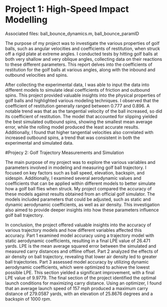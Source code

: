 # Project 1:  High-Speed Impact Modelling

Associated files: ball_bounce_dynamics.m, ball_bounce_paramID

The purpose of my project was to investigate the various properties of golf balls, such as angular velocities and coefficients of restitution, when struck off a rigid plate at extreme angles. I conducted tests by hitting golf balls at both very shallow and very oblique angles, collecting data on their reactions to these different parameters. This report delves into the coefficients of restitution for the golf balls at various angles, along with the inbound and outbound velocities and spins.

After collecting the experimental data, I was able to input the data into different models to simulate ideal coefficients of friction and outbound spins. This project provided valuable insights into the physical properties of golf balls and highlighted various modeling techniques. I observed that the coefficient of restitution generally ranged between 0.777 and 0.896. A notable trend was that as the tangential velocity of the ball increased, so did its coefficient of restitution. The model that accounted for slipping yielded the best simulated outbound spins, showing the smallest mean average error, while the rolling model produced the least accurate results. Additionally, I found that higher tangential velocities also correlated with increased outbound spins, a trend that was consistent in both the experimental and simulated data.

#Projecy 2: Golf Trajectory Measurements and Simulation

The main purpose of my project was to explore the various variables and parameters involved in modeling and measuring golf ball trajectory. I focused on key factors such as ball speed, elevation, backspin, and sidespin. Additionally, I examined several aerodynamic values and coefficients that can be applied within different models to better simulate how a golf ball flies when struck. My project compared the accuracy of these models against results obtained from an official golf simulator. The models included parameters that could be adjusted, such as static and dynamic aerodynamic coefficients, as well as air density. This investigation also aimed to provide deeper insights into how these parameters influence golf ball trajectory.

In conclusion, the project offered valuable insights into the accuracy of various trajectory models and how different variables affected this accuracy. Part 1 examined model accuracy using a trajectory model with static aerodynamic coefficients, resulting in a final LPE value of 26.471 yards. LPE is the mean average squared error between the simulated and measured carry distances and offline offset. Part 2 analyzed the effects of air density on ball trajectory, revealing that lower air density led to greater ball trajectories. Part 3 assessed model accuracy by utilizing dynamic aerodynamic coefficients, which were optimized to achieve the lowest possible LPE. This section yielded a significant improvement, with a final LPE value of 9.9779. The final section of the project identified the optimal launch conditions for maximizing carry distance. Using an optimizer, I found that an average launch speed of 157 mph produced a maximum carry distance of 279.0587 yards, with an elevation of 25.8676 degrees and a backspin of 1000 rpm.
